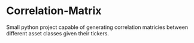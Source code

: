 # Correlation-Matrix

Small python project capable of generating correlation matricies between different asset classes given their tickers.
